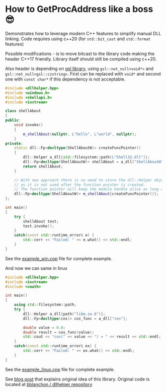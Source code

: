 How to GetProcAddress like a boss 😎
======

Demonstrates how to leverage modern C++ features to simplify manual DLL linking.
Code requires using c++20 (for `std::bit_cast` and `std::format` features)

Possible modifications - is to move bitcast to the library code making the header 
C++17 friendly. Library itself should still be compiled using c++20.

Also header is depending on [gsl library](https://github.com/microsoft/GSL.git), 
using `gsl::not_null<void*>` and `gsl::not_null<gsl::czstring>`. First can be 
replaced with `void*` and second one with `const char*` if this dependency is not 
acceptable.

```c++
#include <dllhelper.hpp>
#include <windows.h>
#include <shellapi.h>
#include <iostream>

class shellAbout
{
public:
	void invoke()
	{
		m_shellAbout(nullptr, L"hello", L"world", nullptr);
	}
private:
	static dll::Fp<decltype(ShellAboutW)> createFuncPointer()
	{
		dll::Helper a_dll{std::filesystem::path(L"Shell32.dll")};
		dll::Fp<decltype(ShellAboutW)> shellAbout = a_dll["ShellAboutW"];
		return shellAbout;
	}

	// With new approach there is no need to store the dll::Helper object, 
	// as it is not used after the function pointer is created.
	// The function pointer will keep the module handle alive as long as it is used.
	dll::Fp<decltype(ShellAboutW)> m_shellAbout{createFuncPointer()};
};

int main()
{
	try {
		shellAbout test;
		test.invoke();
	}
	catch(const std::runtime_error& e) {
		std::cerr << "Failed: " << e.what() << std::endl;
	}
}
```
See the [example_win.cpp](src/samples/example_win.cpp) file for complete example.

And now we can same in linux
```c++
#include <dllhelper.hpp>
#include <iostream>
#include <cmath>

int main()
{
    using std::filesystem::path;
    try {
        dll::Helper a_dll{path("libm.so.6")};
        dll::Fp<decltype(cos)> cos_func = a_dll["cos"];

        double value = 0.0;
        double result = cos_func(value);
        std::cout << "cos(" << value << ") = " << result << std::endl;
    }
    catch(const std::runtime_error& ex) {
        std::cerr << "Failed: " << ex.what() << std::endl;
    }
}
```
See the [example_linux.cpp](src/samples/example_linux.cpp) file for complete example.

See [blog post](https://blog.benoitblanchon.fr/getprocaddress-like-a-boss) that 
explains original idea of this library. Original code is located at 
[bblanchon / dllhelper repository](https://github.com/bblanchon/dllhelper)